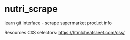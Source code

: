 # nutri_scrape
learn git interface - scrape supermarket product info





Resources
CSS selectors: https://htmlcheatsheet.com/css/
